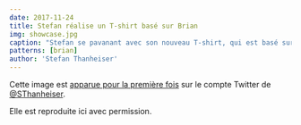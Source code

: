 ```yaml
---
date: 2017-11-24
title: Stefan réalise un T-shirt basé sur Brian
img: showcase.jpg
caption: "Stefan se pavanant avec son nouveau T-shirt, qui est basé sur le patron de base Brian."
patterns: [brian]
author: 'Stefan Thanheiser'
---
```


Cette image est [apparue pour la première fois](https://twitter.com/SThanheiser/status/933942463332536320)
sur le compte Twitter de [@SThanheiser](https://twitter.com/SThanheiser).

Elle est reproduite ici avec permission.
